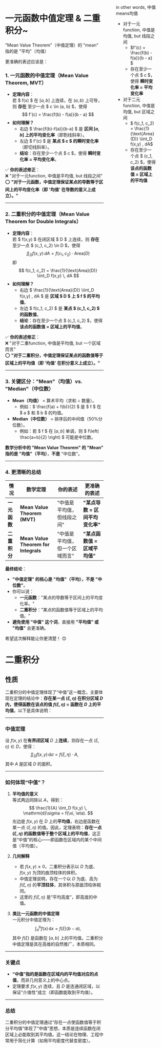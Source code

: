 <div style="float: left; width: 64%; padding: 1%;">

# 一元函数中值定理 & 二重积分~
"Mean Value Theorem"（中值定理）的 "mean" 指的是 "平均"（均值）

更准确的表述应该是：  

### **1. 一元函数的中值定理（Mean Value Theorem, MVT）**
- **定理内容**：  
  若 $ f(x) $ 在 $[a, b]$ 上连续，在 $(a, b)$ 上可导，则 **存在** 至少一点 $ c \in (a, b) $，使得  
  $$
  f'(c) = \frac{f(b) - f(a)}{b - a}
  $$
- **如何理解？**  
  - 右边 $ \frac{f(b)-f(a)}{b-a} $ 是 **区间 $[a, b]$ 上的平均变化率**（即割线斜率）。  
  - 左边 $ f'(c) $ 是 **某点 $ c $ 的瞬时变化率**（即切线斜率）。  
  - **结论**：存在至少一个点 $ c $，使得 **瞬时变化率 = 平均变化率**。  

✅ **你的表述修正**：  
❌ "对于一元function, 中值是平均值, but 线段之间"  
⭕ **"对于一元函数，中值定理保证某点的导数等于区间上的平均变化率（即 '均值' 在导数的意义上成立）。"**  

---

### **2. 二重积分的中值定理（Mean Value Theorem for Double Integrals）**
- **定理内容**：  
  若 $ f(x,y) $ 在闭区域 $ D $ 上连续，则 **存在** 至少一点 $ (c_1, c_2) \in D $，使得  
  $$
  \iint_D f(x,y) \, dA = f(c_1, c_2) \cdot \text{Area}(D)
  $$
  即  
  $$
  f(c_1, c_2) = \frac{1}{\text{Area}(D)} \iint_D f(x,y) \, dA
  $$
- **如何理解？**  
  - 右边 $ \frac{1}{\text{Area}(D)} \iint_D f(x,y) \, dA $ 是 **区域 $ D $ 上 $ f $ 的平均值**。  
  - 左边 $ f(c_1, c_2) $ 是 **某点 $ (c_1, c_2) $ 的函数值**。  
  - **结论**：存在至少一个点 $ (c_1, c_2) $，使得 **该点的函数值 = 区域上的平均值**。  

✅ **你的表述修正**：  
❌ "对于二重function, 中值是平均值, but 一个区域而言"  
⭕ **"对于二重积分，中值定理保证某点的函数值等于区域上的平均值（即 '均值' 在积分意义上成立）。"**  

---

### **3. 关键区分："Mean"（均值）vs. "Median"（中位数）**
- **Mean（均值）** = 算术平均（求和 ÷ 数量）。  
  - 例如：$ \frac{f(a) + f(b)}{2} $ 是 $ f $ 在 $ a $ 和 $ b $ 的均值。  
- **Median（中位数）** = 排序后的中间值（50%分位数）。  
  - 例如：若 $ f $ 在 $[a, b]$ 单调，则 $ f\left( \frac{a+b}{2} \right) $ 可能是中位数。  

**数学分析中的 "Mean Value Theorem" 的 "Mean" 指的是 "均值"（平均）**，**不是** "中位数"。  

---

### **4. 更清晰的总结**
| 情况 | 数学定理 | 你的表述 | 更准确的表述 |
|------|----------|----------|--------------|
| **一元函数** | **Mean Value Theorem (MVT)** | "中值是平均值，但线段之间" | **"某点导数 = 区间平均变化率"** |
| **二重积分** | **Mean Value Theorem for Integrals** | "中值是平均值，但一个区域而言" | **"某点函数值 = 区域平均值"** |

**最终结论**：  
- **"中值定理" 的核心是 "均值"（平均），不是 "中位数"**。  
- 你可以说：  
  - **一元函数**："某点的导数等于区间上的平均变化率。"  
  - **二重积分**："某点的函数值等于区域上的平均值。"  
- **避免使用 "中值" 这个词**，直接用 **"平均值" 或 "均值"** 会更准确。  

希望这次解释能让你更清楚！ 😊

# 二重积分

## 性质
二重积分的中值定理体现了“中值”这一概念，主要体现在定理的结论中：**存在某一点 $(\xi, \eta)$ 在积分区域 $D$ 内，使得函数在该点的值 $f(\xi, \eta)$ = 函数在 $D$ 上的平均值**。以下是具体说明：

---

### 中值定理
设 $f(x,y)$ 在**有界闭区域** $D$ 上**连续**，则存在一点 $(\xi, \eta) \in D$，使得：
$$
\iint_D f(x,y) \, \mathrm{d}\sigma = f(\xi, \eta) \cdot A,
$$
其中 $A$ 是区域 $D$ 的面积。

---

### **如何体现“中值”？**
1. **平均值的意义**  
   等式两边同除以 $A$，得到：
   $$
   \frac{1}{A} \iint_D f(x,y) \, \mathrm{d}\sigma = f(\xi, \eta).
   $$
   左边是 $f(x,y)$ 在 $D$ 上的**平均值**，右边是函数在某一点 $(\xi, \eta)$ 的值。因此，定理表明：**存在一点 $(\xi, \eta)$ 的函数值等于整个区域上的平均值**，这正是“中值”的核心——即函数在区域内的某个中间值（平均值）。

2. **几何解释**  
   - 若 $f(x,y) \geq 0$，二重积分表示以 $D$ 为底、$f(x,y)$ 为顶的曲顶柱体的体积。
   - 中值定理说明，存在一个以 $D$ 为底、高为 $f(\xi, \eta)$ 的**平顶柱体**，其体积与原曲顶柱体相同。  
   - 这里的 $f(\xi, \eta)$ 是“平均高度”，即高度的中值。

3. **类比一元函数的中值定理**  
   一元积分中值定理为：
   $$
   \int_a^b f(x) \, \mathrm{d}x = f(\xi)(b-a),
   $$
   其中 $f(\xi)$ 是函数在 $[a,b]$ 上的平均值。二重积分中值定理是其在高维的自然推广，本质相同。

---

### **关键点**
- **“中值”指的是函数在区域内的平均值对应的点值**，而非几何意义上的中心点。
- 定理要求 $f(x,y)$ 连续，且 $D$ 是连通闭区域，以保证“介值性”成立（即函数能取到平均值）。

---

### **总结**
二重积分的中值定理通过“存在一点使函数值等于积分平均值”体现了“中值”思想，本质是连续函数在闭区域上必能取到其平均值。这一结论在物理、工程中常用于简化计算（如用平均密度代替变密度）。
</div>

<div style="float: right; width: 26%; padding: 1%;">

in other words, 中值means均值
- 对于一元function, 中值是均值, but 线段之间
  - $f'(c) = \frac{f(b) - f(a)}{b - a}
  $
  - 存在至少一个点 $ c $，使得 **瞬时变化率 = 平均变化率**
- 对于二元function, 中值是均值, but 区域之间
  - $  f(c_1, c_2) = \frac{1}{\text{Area}(D)} \iint_D f(x,y) \, dA$
  - 存在至少一个点 $ (c_1, c_2) $，使得 **该点的函数值 = 区域上的平均值**

</div>

<div style="clear: both;"></div>